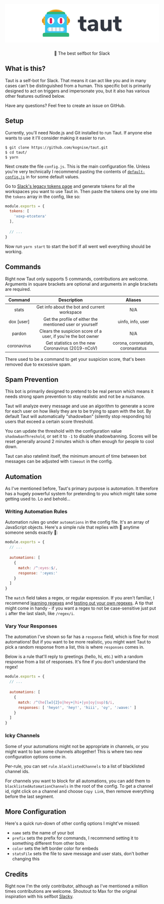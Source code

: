 <div align='center'>
  <h1><img src='readme-banner.png' alt='Taut'></h1>
  <p>🤖 The best selfbot for Slack</p>
</div>

## What is this?

Taut is a self-bot for Slack. That means it can act like you and in many cases can't be distinguished from a human. This specific bot is primarily designed to act on triggers and impersonate you, but it also has various other features outlined below.

Have any questions? Feel free to create an issue on GitHub.

## Setup

Currently, you'll need Node.js and Git installed to run Taut. If anyone else wants to use it I'll consider making it easier to run.

```
$ git clone https://github.com/kognise/taut.git
$ cd taut/
$ yarn
```

Next create the file `config.js`. This is the main configuration file. Unless you're very technically I recommend pasting the contents of [`default-config.js`](https://github.com/kognise/taut/blob/master/default-config.js) in for some default values.

Go to [Slack's legacy tokens page](https://api.slack.com/custom-integrations/legacy-tokens) and generate tokens for all the workspaces you want to use Taut in. Then paste the tokens one by one into the `tokens` array in the config, like so:

```js
module.exports = {
  tokens: [
    'xoxp-etcetera'
  ],

  // ...
}
```

Now run `yarn start` to start the bot! If all went well everything should be working.

## Commands

Right now Taut only supports 5 commands, contributions are welcome. Arguments in square brackets are optional and arguments in angle brackets are required.

| Command               | Description                                                      | Aliases                           |
| :-------------------: | :--------------------------------------------------------------: | :-------------------------------: |
| stats                 | Get info about the bot and current workspace                     | N/A                               |
| dox [user]            | Get the profile of either the mentioned user or yourself         | uinfo, info, user                 |
| pardon <user>         | Clears the suspicion score of a user, if you're the bot owner    | N/A                               |
| coronavirus           | Get statistics on the new Coronavirus (2019-nCoV)                | corona, coronastats, coronastatus |

There used to be a command to get your suspicion score, that's been removed due to excessive spam.

## Spam Prevention

This bot is primarily designed to pretend to be real person which means it needs strong spam prevention to stay realistic and not be a nuisance.

Taut will analyze every message and use an algorithm to generate a score for each user on how likely they are to be trying to spam with the bot. By default Taut will automatically "shadowban" (silently stop responding to) users that exceed a certain score threshold.

You can update the threshold with the configuration value `shadowbanThreshold`, or set it to `-1` to disable shadowbanning. Scores will be reset generally around 2 minutes which is often enough for people to cool down.

Taut can also ratelimit itself, the minimum amount of time between bot messages can be adjusted with `timeout` in the config.

## Automation

As I've mentioned before, Taut's primary purpose is automation. It therefore has a hugely powerful system for pretending to you which might take some getting used to. Lo and behold...

### Writing Automation Rules

Automation rules go under `automations` in the config file. It's an array of JavaScript objects. Here's a simple rule that replies with 👀 anytime someone sends exactly 👀:

```js
module.exports = {
  // ...

  automations: [
    {
      match: /^:eyes:$/,
      response: ':eyes:'
    }
  ]
}
```

The `match` field takes a regex, or regular expression. If you aren't familiar, I recommend [learning regexes](https://regexone.com/) and [testing out your own regexes](https://regex101.com/). A tip that might come in handy - if you want a regex to not be case-sensitive just put `i` after the last slash, like `/regex/i`.

### Vary Your Responses

The automation I've shown so far has a `response` field, which is fine for most automations! But if you want to be more realistic, you might want Taut to pick a random response from a list, this is where `responses` comes in.

Below is a rule that'll reply to greetings (hello, hi, etc.) with a random response from a list of responses. It's fine if you don't understand the regex!

```js
module.exports = {
  // ...

  automations: [
    {
      match: /^(he[lw]{2}o|hey+|hi+|yo|oy|sup)$/i,
      responses: [ 'heyo!', 'hey!', 'hiii', 'oy', ':wave:' ]
    }
  ]
}
```

### Icky Channels

Some of your automations might not be appropriate in channels, or you might want to ban some channels altogether! This is where two new configuration options come in.

Per-rule, you can set `rule.blacklistedChannels` to a list of blacklisted channel ids.

For channels you want to block for all automations, you can add them to `blacklistedAutomationChannels` in the root of the config. To get a channel id, right click on a channel and choose `Copy Link`, then remove everything before the last segment.

## More Configuration

Here's a quick run-down of other config options I might've missed:

- `name` sets the name of your bot
- `prefix` sets the prefix for commands, I recommend setting it to something different from other bots
- `color` sets the left border color for embeds
- `statsFile` sets the file to save message and user stats, don't bother changing this

## Credits

Right now I'm the only contributor, although as I've mentioned a million times contributions are welcome. Shoutout to Max for the original inspiration with his selfbot [Slacky](https://github.com/M4cs/Slacky).